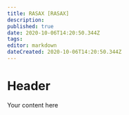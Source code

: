 ```yaml
---
title: RASAX [RASAX]
description: 
published: true
date: 2020-10-06T14:20:50.344Z
tags: 
editor: markdown
dateCreated: 2020-10-06T14:20:50.344Z
---
```


# Header
Your content here